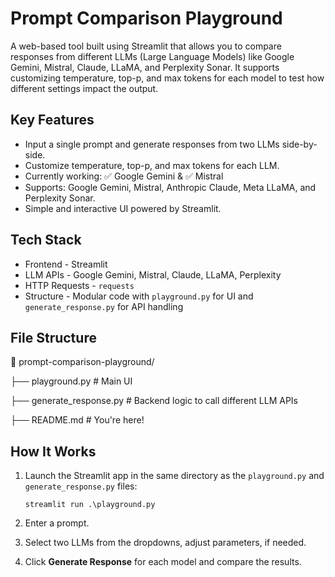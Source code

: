 # Prompt Comparison Playground

A web-based tool built using Streamlit that allows you to compare responses from different LLMs (Large Language Models) like Google Gemini, Mistral, Claude, LLaMA, and Perplexity Sonar. It supports customizing temperature, top-p, and max tokens for each model to test how different settings impact the output.

## Key Features
* Input a single prompt and generate responses from two LLMs side-by-side.
* Customize temperature, top-p, and max tokens for each LLM.
* Currently working: ✅ Google Gemini & ✅ Mistral
* Supports: Google Gemini, Mistral, Anthropic Claude, Meta LLaMA, and Perplexity Sonar.
* Simple and interactive UI powered by Streamlit.

## Tech Stack
* Frontend - Streamlit
* LLM APIs - Google Gemini, Mistral, Claude, LLaMA, Perplexity
* HTTP Requests - `requests`
* Structure - Modular code with `playground.py` for UI and `generate_response.py` for API handling

## File Structure
📁 prompt-comparison-playground/

├── playground.py             # Main UI

├── generate_response.py      # Backend logic to call different LLM APIs

├── README.md                 # You're here!

## How It Works
1. Launch the Streamlit app in the same directory as the `playground.py` and `generate_response.py` files:

   `streamlit run .\playground.py`
3. Enter a prompt.
4. Select two LLMs from the dropdowns, adjust parameters, if needed.
5. Click **Generate Response** for each model and compare the results.
   
